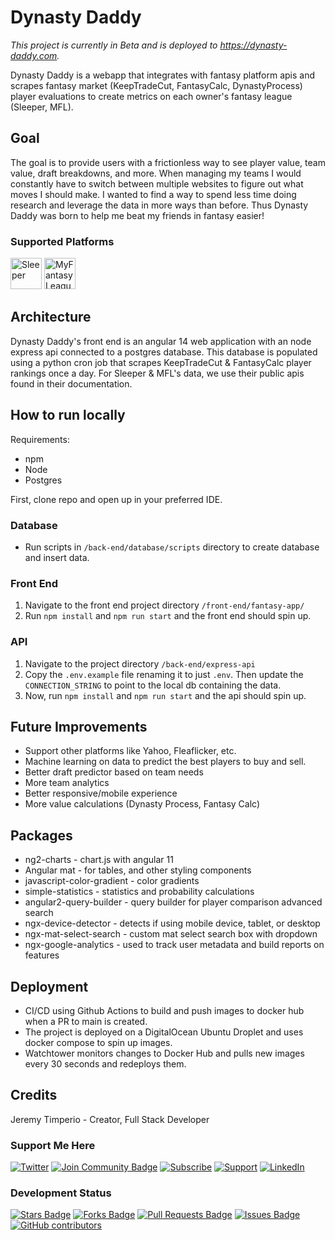 # Dynasty Daddy

*This project is currently in Beta and is deployed to https://dynasty-daddy.com.*

Dynasty Daddy is a webapp that integrates with fantasy platform apis and scrapes fantasy market (KeepTradeCut, FantasyCalc, DynastyProcess) player evaluations to create metrics on each owner's fantasy league (Sleeper, MFL).

## Goal

The goal is to provide users with a frictionless way to see player value, team value, draft breakdowns, and more. When managing my teams I would constantly have to switch between multiple websites to figure out what moves I should make. I wanted to find a way to spend less time doing research and leverage the data in more ways than before. Thus Dynasty Daddy was born to help me beat my friends in fantasy easier!

### Supported Platforms
<p float="left">
<img src="https://play-lh.googleusercontent.com/Ox2yWLWnOTu8x2ZWVQuuf0VqK_27kEqDMnI91fO6-1HHkvZ24wTYCZRbVZfRdx3DXn4=w480-h960-rw" alt="Sleeper" title="Sleeper" width="50px">
<img src="http://myfantasyleague.com/images/mfl_logo/updates/new_mfl_logo_80x80.gif" alt="MyFantasyLeague" title="MyFantasyLeague" width="50px"/>
</p>

## Architecture

Dynasty Daddy's front end is an angular 14 web application with an node express api connected to a postgres database. This database is populated using a python cron job that scrapes KeepTradeCut & FantasyCalc player rankings once a day. For Sleeper & MFL's data, we use their public apis found in their documentation.

## How to run locally

Requirements:

- npm
- Node
- Postgres

First, clone repo and open up in your preferred IDE.

### Database

- Run scripts in `/back-end/database/scripts` directory to create database and insert data.

###  Front End

1. Navigate to the front end project directory `/front-end/fantasy-app/`
2. Run `npm install` and `npm run start` and the front end should spin up.

### API

1. Navigate to the project directory `/back-end/express-api`
2. Copy the `.env.example` file renaming it to just `.env`. Then update the `CONNECTION_STRING` to point to the local db containing the data.
3. Now, run `npm install` and `npm run start` and the api should spin up.



## Future Improvements

- Support other platforms like Yahoo, Fleaflicker, etc.
- Machine learning on data to predict the best players to buy and sell.
- Better draft predictor based on team needs
- More team analytics
- Better responsive/mobile experience
- More value calculations (Dynasty Process, Fantasy Calc)

## Packages

- ng2-charts - chart.js with angular 11
- Angular mat - for tables, and other styling components
- javascript-color-gradient - color gradients
- simple-statistics - statistics and probability calculations
- angular2-query-builder - query builder for player comparison advanced search
- ngx-device-detector - detects if using mobile device, tablet, or desktop
- ngx-mat-select-search - custom mat select search box with dropdown
- ngx-google-analytics - used to track user metadata and build reports on features

## Deployment
- CI/CD using Github Actions to build and push images to docker hub when a PR to main is created.
- The project is deployed on a DigitalOcean Ubuntu Droplet and uses docker compose to spin up images.
- Watchtower monitors changes to Docker Hub and pulls new images every 30 seconds and redeploys them.

## Credits

Jeremy Timperio - Creator, Full Stack Developer

### Support Me Here
<a href="https://twitter.com/DynastyDaddyff"><img src="https://img.shields.io/badge/Twitter-1DA1F2?style=for-the-badge&logo=twitter&logoColor=white" alt="Twitter"/></a>
<a href="https://discord.gg/SJJuQBJqda"><img src="https://img.shields.io/badge/Discord-5865F2?style=for-the-badge&logo=discord&logoColor=white" alt="Join Community Badge"/></a>
<a href="https://www.youtube.com/channel/UC9SOfhKyR3MQj8xB778rhnA/featured"><img src="https://img.shields.io/badge/YouTube-FF0000?style=for-the-badge&logo=youtube&logoColor=white" alt="Subscribe"/></a>
<a href="https://www.buymeacoffee.com/jertimperio"><img src="https://img.shields.io/badge/Buy_Me_A_Coffee-FFDD00?style=for-the-badge&logo=buy-me-a-coffee&logoColor=black" alt="Support"/></a>
<a href="https://www.linkedin.com/in/jmtimper/"><img src="https://img.shields.io/badge/LinkedIn-0077B5?style=for-the-badge&logo=linkedin&logoColor=white" alt="LinkedIn"/></a>



### Development Status

<a href="https://github.com/jmtimper/dynasty-daddy/stargazers"><img src="https://img.shields.io/github/stars/jmtimper/dynasty-daddy" alt="Stars Badge"/></a>
<a href="https://github.com/jmtimper/dynasty-daddy/network/members"><img src="https://img.shields.io/github/forks/jmtimper/dynasty-daddy" alt="Forks Badge"/></a>
<a href="https://github.com/jmtimper/dynasty-daddy/pulls"><img src="https://img.shields.io/github/issues-pr/jmtimper/dynasty-daddy" alt="Pull Requests Badge"/></a>
<a href="https://github.com/jmtimper/dynasty-daddy/issues"><img src="https://img.shields.io/github/issues/jmtimper/dynasty-daddy" alt="Issues Badge"/></a>
<a href="https://github.com/jmtimper/dynasty-daddy/graphs/contributors"><img alt="GitHub contributors" src="https://img.shields.io/github/contributors/jmtimper/dynasty-daddy?color=2b9348"></a>
